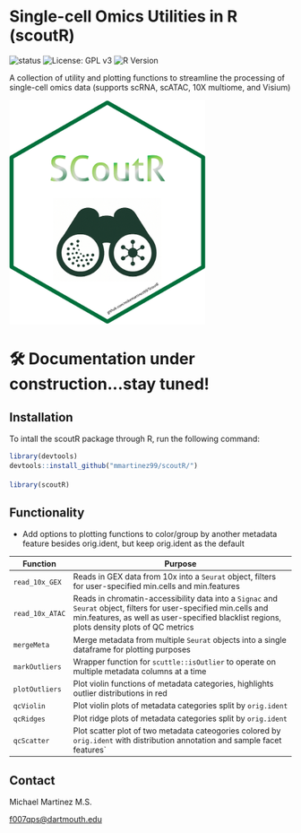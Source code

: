 # Single-cell Omics Utilities in R (scoutR)

![status](https://img.shields.io/badge/status-in--development-orange)
![License: GPL v3](https://img.shields.io/badge/License-GPLv3-blue.svg)
![R Version](https://img.shields.io/badge/R-4.4.3-blue)

A collection of utility and plotting functions to streamline the processing of single-cell omics data (supports scRNA, scATAC, 10X multiome, and Visium)

<img src="/img/SCoutR_HexLogo.png" width="350px" height="400px" />

# 🛠️ Documentation under construction...stay tuned!


## Installation

To intall the scoutR package through R, run the following command:

```r
library(devtools)
devtools::install_github("mmartinez99/scoutR/")

library(scoutR)

```

## Functionality

- Add options to plotting functions to color/group by another metadata feature besides orig.ident, but keep orig.ident as the default

|Function|Purpose|
|--------|-------|
|`read_10x_GEX`|Reads in GEX data from 10x into a `Seurat` object, filters for user-specified min.cells and min.features|
|`read_10x_ATAC`|Reads in chromatin-accessibility data into a `Signac` and `Seurat` object, filters for user-specified min.cells and min.features, as well as user-specified blacklist regions, plots density plots of QC metrics|
|`mergeMeta`|Merge metadata from multiple `Seurat` objects into a single dataframe for plotting purposes|
|`markOutliers`|Wrapper function for `scuttle::isOutlier` to operate on multiple metadata columns at a time|
|`plotOutliers`|Plot violin functions of metadata categories, highlights outlier distributions in red|
|`qcViolin`|Plot violin plots of metadata categories split by `orig.ident`|
|`qcRidges`|Plot ridge plots of metadata categories split by `orig.ident`|
|`qcScatter`|Plot scatter plot of two metadata cateogories colored by `orig.ident` with distribution annotation and sample facet features`|


## Contact

Michael Martinez M.S.

f007qps@dartmouth.edu
